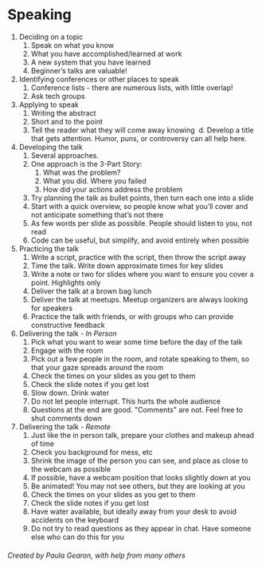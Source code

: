 # Speaking
1. Deciding on a topic
    1. Speak on what you know
    2. What you have accomplished/learned at work
    3. A new system that you have learned
    4. Beginner’s talks are valuable!
2. Identifying conferences or other places to speak
    1. Conference lists - there are numerous lists, with little overlap!
    2. Ask tech groups
3. Applying to speak
    1. Writing the abstract
    2. Short and to the point
    3. Tell the reader what they will come away knowing 	d. Develop a title that gets attention. Humor, puns, or controversy can all help here.
4. Developing the talk
    1. Several approaches.
    2. One approach is the 3-Part Story:
        1. What was the problem?
        2. What you did. Where you failed
        3. How did your actions address the problem
    3. Try planning the talk as bullet points, then turn each one into a slide
    4. Start with a quick overview, so people know what you’ll cover and not anticipate something that’s not there
    5. As few words per slide as possible. People should listen to you, not read
    6. Code can be useful, but simplify, and avoid entirely when possible
5. Practicing the talk
    1. Write a script, practice with the script, then throw the script away
    2. Time the talk. Write down approximate times for key slides
    3. Write a note or two for slides where you want to ensure you cover a point. Highlights only
    4. Deliver the talk at a brown bag lunch
    5. Deliver the talk at meetups. Meetup organizers are always looking for speakers
    6. Practice the talk with friends, or with groups who can provide constructive feedback
6. Delivering the talk - _In Person_
    1. Pick what you want to wear some time before the day of the talk
    2. Engage with the room
    3. Pick out a few people in the room, and rotate speaking to them, so that your gaze spreads around the room
    4. Check the times on your slides as you get to them
    5. Check the slide notes if you get lost
    6. Slow down. Drink water
    7. Do not let people interrupt. This hurts the whole audience
    8. Questions at the end are good. "Comments" are not. Feel free to shut comments down
7. Delivering the talk - _Remote_
    1. Just like the in person talk, prepare your clothes and makeup ahead of time
    2. Check you background for mess, etc
    3. Shrink the image of the person you can see, and place as close to the webcam as possible
    4. If possible, have a webcam position that looks slightly down at you
    5. Be animated! You may not see others, but they are looking at you
    6. Check the times on your slides as you get to them
    7. Check the slide notes if you get lost
    8. Have water available, but ideally away from your desk to avoid accidents on the keyboard
    9. Do not try to read questions as they appear in chat. Have someone else who can do this for you


  ###### Created by Paula Gearon, with help from many others
